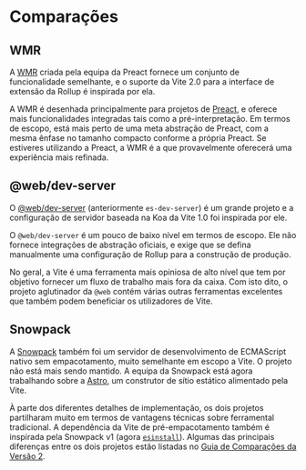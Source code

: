 # Comparações

## WMR

A [WMR](https://github.com/preactjs/wmr) criada pela equipa da Preact fornece um conjunto de funcionalidade semelhante, e o suporte da Vite 2.0 para a interface de extensão da Rollup é inspirada por ela.

A WMR é desenhada principalmente para projetos de [Preact](https://preactjs.com/), e oferece mais funcionalidades integradas tais como a pré-interpretação. Em termos de escopo, está mais perto de uma meta abstração de Preact, com a mesma ênfase no tamanho compacto conforme a própria Preact. Se estiveres utilizando a Preact, a WMR é a que provavelmente oferecerá uma experiência mais refinada.

## @web/dev-server

O [@web/dev-server](https://modern-web.dev/docs/dev-server/overview/) (anteriormente `es-dev-server`) é um grande projeto e a configuração de servidor baseada na Koa da Vite 1.0 foi inspirada por ele.

O `@web/dev-server` é um pouco de baixo nível em termos de escopo. Ele não fornece integrações de abstração oficiais, e exige que se defina manualmente uma configuração de Rollup para a construção de produção.

No geral, a Vite é uma ferramenta mais opiniosa de alto nível que tem por objetivo fornecer um fluxo de trabalho mais fora da caixa. Com isto dito, o projeto aglutinador da `@web` contém várias outras ferramentas excelentes que também podem beneficiar os utilizadores de Vite.

## Snowpack

A [Snowpack](https://www.snowpack.dev/) também foi um servidor de desenvolvimento de ECMAScript nativo sem empacotamento, muito semelhante em escopo a Vite. O projeto não está mais sendo mantido. A equipa da Snowpack está agora trabalhando sobre a [Astro](https://astro.build/), um construtor de sítio estático alimentado pela Vite.

À parte dos diferentes detalhes de implementação, os dois projetos partilharam muito em termos de vantagens técnicas sobre ferramental tradicional. A dependência da Vite de pré-empacotamento também é inspirada pela Snowpack v1 (agora [`esinstall`](https://github.com/snowpackjs/snowpack/tree/main/esinstall)). Algumas das principais diferenças entre os dois projetos estão listadas no [Guia de Comparações da Versão 2](https://v2.vitejs.dev/guide/comparisons).

